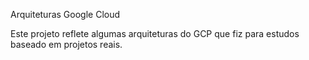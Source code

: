 Arquiteturas Google Cloud

Este projeto reflete algumas arquiteturas do GCP que fiz para estudos baseado em projetos reais.

